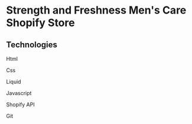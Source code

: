 # Strength and Freshness Men's Care Shopify Store

## Technologies

Html

Css

Liquid

Javascript

Shopify API

Git

